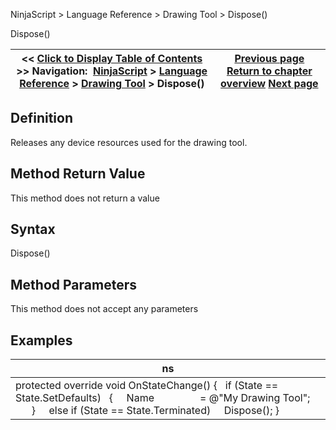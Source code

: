 ﻿
NinjaScript \> Language Reference \> Drawing Tool \> Dispose()

Dispose()

| \<\< [Click to Display Table of Contents](dispose.md) \>\> **Navigation:**     [NinjaScript](ninjascript.md) \> [Language Reference](language_reference_wip.md) \> [Drawing Tool](drawing_tools.md) \> Dispose() | [Previous page](displayonchartsmenus.md) [Return to chapter overview](drawing_tools.md) [Next page](drawingstate.md) |
| --- | --- |
## Definition
Releases any device resources used for the drawing tool.
 
## Method Return Value
This method does not return a value
## 
## Syntax
Dispose()
## 
## Method Parameters
This method does not accept any parameters
## 
## Examples

| ns |
| --- |
| protected override void OnStateChange() {    if (State \=\= State.SetDefaults)    {      Name                 \= @"My Drawing Tool";          }      else if (State \=\= State.Terminated)      Dispose(); } |
